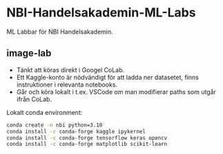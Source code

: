 # NBI-Handelsakademin-ML-Labs
ML Labbar för NBI Handelsakademin. 

## image-lab
- Tänkt att köras direkt i Googel CoLab.
- Ett Kaggle-konto är nödvändigt för att ladda ner datasetet, finns instruktioner i relevanta notebooks.
- Går och köra lokalt i t.ex. VSCode om man modifierar paths som utgår ifrån CoLab.

Lokalt conda environment:
```bash
conda create -n nbi python=3.10
conda install -c conda-forge kaggle ipykernel
conda install -c conda-forge tensorflow keras opencv
conda install -c conda-forge matplotlib scikit-learn
``` 

